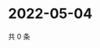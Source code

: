 # 2022-05-04

共 0 条

<!-- BEGIN WEIBO -->
<!-- 最后更新时间 Wed May 04 2022 19:11:22 GMT+0800 (China Standard Time) -->

<!-- END WEIBO -->
